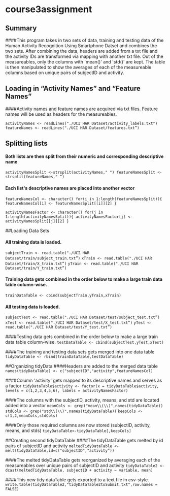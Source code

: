 # course3assignment

## Summary

####This program takes in two sets of data, training and testing data of the Human Activity Recognition Using Smartphone Datset and combines the two sets. After combining the data, headers are added from a txt file and the activity IDs are transformed via mapping with another txt file. Out of the measureables, only the columns with 'mean()' and 'std()' are kept. The table is then manipulated to show the averages of each of the measureable columns based on unique pairs of subjectID and activity.

## Loading in “Activity Names” and “Feature Names”
####Activity names and feature names are acquired via txt files. Feature names will be used as headers for the measureables. 

`activityNames <- readLines("./UCI HAR Dataset/activity_labels.txt")
featureNames <- readLines("./UCI HAR Dataset/features.txt”)`

## Splitting lists
#### Both lists are then split from their numeric and corresponding descriptive name
`activityNamesSplit <-strsplit(activityNames," ")
featureNamesSplit <-strsplit(featureNames," “)`

#### Each list's descriptive names are placed into another vector
`featureNamesCol <- character()
for(i in 1:length(featureNamesSplit)){
    featureNamesCol[i] <- featureNamesSplit[[i]][2]
}`

`activityNamesFactor <- character()
for(j in 1:length(activityNamesSplit)){
    activityNamesFactor[j] <- activityNamesSplit[[j]][2]
}`

##Loading Data Sets
#### All training data is loaded.
`subjectTrain <- read.table("./UCI HAR Dataset/train/subject_train.txt”)` 
`xTrain <- read.table("./UCI HAR Dataset/train/X_train.txt”)`
`yTrain <- read.table("./UCI HAR Dataset/train/Y_train.txt”)`

#### Training data gets combined in the order below to make a large train data table column-wise.
`trainDataTable <- cbind(subjectTrain,yTrain,xTrain)`

#### All testing data is loaded.
`subjectTest <- read.table("./UCI HAR Dataset/test/subject_test.txt”)`
`xTest <- read.table("./UCI HAR Dataset/test/X_test.txt”)`
`yTest <- read.table("./UCI HAR Dataset/test/Y_test.txt”)`

####Testing data gets combined in the order below to make a large train data table column-wise.
`testDataTable <- cbind(subjectTest,yTest,xTest)`

####The training and testing data sets gets merged into one data table
`tidyDataTable <- rbind(trainDataTable,testDataTable)`

##Organizing tidyData
####Headers are added to the merged data table
`names(tidyDataTable) <- c("subjectID","activity",featureNamesCol)`

####Column 'activity' gets mapped to its descriptive names and serves as a factor
`tidyDataTable$activity <- factor(x = tidyDataTable$activity, levels = c(1,2,3,4,5,6), labels = activityNamesFactor)`

####The columns with the subjectID, activity, means, and std are located added into a vector
`meanCols <- grep("mean\\(\\)",names(tidyDataTable))`
`stdCols <- grep("std\\(\\)",names(tidyDataTable))`
`keepCols <-c(1,2,meanCols,stdCols)`

####Only those required columns are now stored (subjectID, activity, means, and stds)
`tidyDataTable<-tidyDataTable[,keepCols]`


##Creating second tidyDataTable
####The tidyDataTable gets melted by id pairs of subjectID and activity
`meltedTidyDataTable <- melt(tidyDataTable,id=c("subjectID","activity”))`

####The melted tidyDataTable gets reorganized by averaging each of the measureables over unique pairs of subjectID and activity
`tidyDataTable2 <- dcast(meltedTidyDataTable, subjectID + activity ~ variable, mean)`

####This new tidy dataTable gets exported to a text file in csv-style.
`write.table(tidyDataTable2,"tidyDataTable2toSubmit.txt",row.names = FALSE)`

